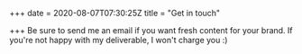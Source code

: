 +++
date = 2020-08-07T07:30:25Z
title = "Get in touch"

+++
Be sure to send me an email if you want fresh content for your brand. If you're not happy with my deliverable, I won't charge you :)